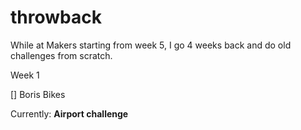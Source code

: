 # throwback
While at Makers starting from week 5, I go 4 weeks back and do old challenges from scratch. 

Week 1

[] Boris Bikes

Currently: **Airport challenge**
